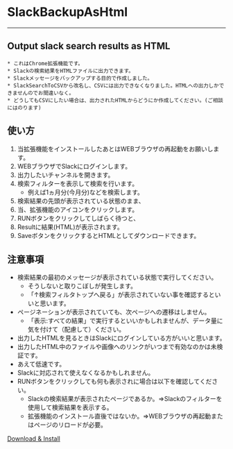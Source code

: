 # SlackBackupAsHtml

---
## Output slack search results as HTML
    * これはChrome拡張機能です。
    * Slackの検索結果をHTMLファイルに出力できます。
    * Slackメッセージをバックアップする目的で作成しました。
    * SlackSearchToCSVから改名し、CSVには出力できなくなりました。HTMLへの出力しかできませんのでお間違いなく。
    * どうしてもCSVにしたい場合は、出力されたHTMLからどうにか作成してください。(ご相談にはのります)

## 使い方
1. 当拡張機能をインストールしたあとはWEBブラウザの再起動をお願いします。
1. WEBブラウザでSlackにログインします。
1. 出力したいチャンネルを開きます。
1. 検索フィルターを表示して検索を行います。
    * 例えば1ヵ月分(今月分)などを検索します。
1. 検索結果の先頭が表示されている状態のまま、
1. 当、拡張機能のアイコンをクリックします。
1. RUNボタンをクリックしてしばらく待つと、
1. Resultに結果(HTML)が表示されます。
1. SaveボタンをクリックするとHTMLとしてダウンロードできます。

## 注意事項
* 検索結果の最初のメッセージが表示されている状態で実行してください。
    * そうしないと取りこぼしが発生します。
    * 「↑検索フィルタトップへ戻る」が表示されていない事を確認するといいと思います。
* ページネーションが表示されていても、次ページへの遷移はしません。
    * 「表示:すべての結果」で実行するといいかもしれませんが、データ量に気を付けて（配慮して）ください。
* 出力したHTMLを見るときはSlackにログインしている方がいいと思います。
* 出力したHTML中のファイルや画像へのリンクがいつまで有効なのかは未検証です。
* あえて低速です。
* Slackに対応されて使えなくなるかもしれません。
* RUNボタンをクリックしても何も表示されに場合は以下を確認してください。
    * Slackの検索結果が表示されたページであるか。⇒Slackのフィルターを使用して検索結果を表示する。
    * 拡張機能のインストール直後ではないか。⇒WEBブラウザの再起動またはページのリロードが必要。

[Download & Install](https://chrome.google.com/webstore/detail/slackbackupashtml/eihpmdhejmjgafpejnggbflnhmkbfbfn)
